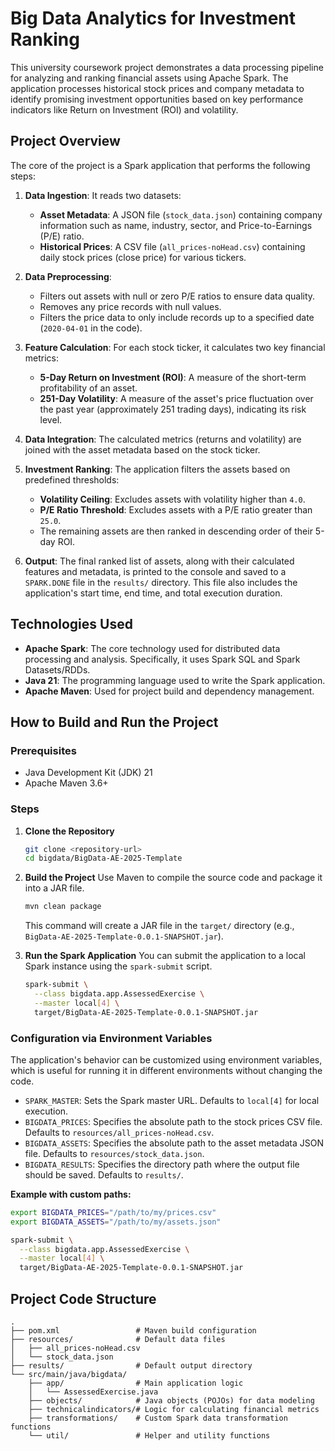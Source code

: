# Big Data Analytics for Investment Ranking

This university coursework project demonstrates a data processing pipeline for analyzing and ranking financial assets using Apache Spark. The application processes historical stock prices and company metadata to identify promising investment opportunities based on key performance indicators like Return on Investment (ROI) and volatility.

## Project Overview

The core of the project is a Spark application that performs the following steps:

1.  **Data Ingestion**: It reads two datasets:
    *   **Asset Metadata**: A JSON file (`stock_data.json`) containing company information such as name, industry, sector, and Price-to-Earnings (P/E) ratio.
    *   **Historical Prices**: A CSV file (`all_prices-noHead.csv`) containing daily stock prices (close price) for various tickers.

2.  **Data Preprocessing**:
    *   Filters out assets with null or zero P/E ratios to ensure data quality.
    *   Removes any price records with null values.
    *   Filters the price data to only include records up to a specified date (`2020-04-01` in the code).

3.  **Feature Calculation**: For each stock ticker, it calculates two key financial metrics:
    *   **5-Day Return on Investment (ROI)**: A measure of the short-term profitability of an asset.
    *   **251-Day Volatility**: A measure of the asset's price fluctuation over the past year (approximately 251 trading days), indicating its risk level.

4.  **Data Integration**: The calculated metrics (returns and volatility) are joined with the asset metadata based on the stock ticker.

5.  **Investment Ranking**: The application filters the assets based on predefined thresholds:
    *   **Volatility Ceiling**: Excludes assets with volatility higher than `4.0`.
    *   **P/E Ratio Threshold**: Excludes assets with a P/E ratio greater than `25.0`.
    *   The remaining assets are then ranked in descending order of their 5-day ROI.

6.  **Output**: The final ranked list of assets, along with their calculated features and metadata, is printed to the console and saved to a `SPARK.DONE` file in the `results/` directory. This file also includes the application's start time, end time, and total execution duration.

## Technologies Used

*   **Apache Spark**: The core technology used for distributed data processing and analysis. Specifically, it uses Spark SQL and Spark Datasets/RDDs.
*   **Java 21**: The programming language used to write the Spark application.
*   **Apache Maven**: Used for project build and dependency management.

## How to Build and Run the Project

### Prerequisites

*   Java Development Kit (JDK) 21
*   Apache Maven 3.6+

### Steps

1.  **Clone the Repository**
    ```bash
    git clone <repository-url>
    cd bigdata/BigData-AE-2025-Template
    ```

2.  **Build the Project**
    Use Maven to compile the source code and package it into a JAR file.
    ```bash
    mvn clean package
    ```
    This command will create a JAR file in the `target/` directory (e.g., `BigData-AE-2025-Template-0.0.1-SNAPSHOT.jar`).

3.  **Run the Spark Application**
    You can submit the application to a local Spark instance using the `spark-submit` script.
    ```bash
    spark-submit \
      --class bigdata.app.AssessedExercise \
      --master local[4] \
      target/BigData-AE-2025-Template-0.0.1-SNAPSHOT.jar
    ```

### Configuration via Environment Variables

The application's behavior can be customized using environment variables, which is useful for running it in different environments without changing the code.

*   `SPARK_MASTER`: Sets the Spark master URL. Defaults to `local[4]` for local execution.
*   `BIGDATA_PRICES`: Specifies the absolute path to the stock prices CSV file. Defaults to `resources/all_prices-noHead.csv`.
*   `BIGDATA_ASSETS`: Specifies the absolute path to the asset metadata JSON file. Defaults to `resources/stock_data.json`.
*   `BIGDATA_RESULTS`: Specifies the directory path where the output file should be saved. Defaults to `results/`.

**Example with custom paths:**
```bash
export BIGDATA_PRICES="/path/to/my/prices.csv"
export BIGDATA_ASSETS="/path/to/my/assets.json"

spark-submit \
  --class bigdata.app.AssessedExercise \
  --master local[4] \
  target/BigData-AE-2025-Template-0.0.1-SNAPSHOT.jar
```

## Project Code Structure

```
.
├── pom.xml                 # Maven build configuration
├── resources/              # Default data files
│   ├── all_prices-noHead.csv
│   └── stock_data.json
├── results/                # Default output directory
└── src/main/java/bigdata/
    ├── app/                # Main application logic
    │   └── AssessedExercise.java
    ├── objects/            # Java objects (POJOs) for data modeling
    ├── technicalindicators/# Logic for calculating financial metrics
    ├── transformations/    # Custom Spark data transformation functions
    └── util/               # Helper and utility functions
```